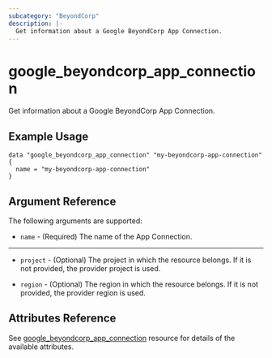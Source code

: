 ```yaml
---
subcategory: "BeyondCorp"
description: |-
  Get information about a Google BeyondCorp App Connection.
---
```


# google_beyondcorp_app_connection

Get information about a Google BeyondCorp App Connection.

## Example Usage

```hcl
data "google_beyondcorp_app_connection" "my-beyondcorp-app-connection" {
  name = "my-beyondcorp-app-connection"
}
```

## Argument Reference

The following arguments are supported:

* `name` - (Required) The name of the App Connection.

- - -

* `project` - (Optional) The project in which the resource belongs. If it
    is not provided, the provider project is used.

* `region` - (Optional) The region in which the resource belongs. If it
    is not provided, the provider region is used.

## Attributes Reference

See [google_beyondcorp_app_connection](https://registry.terraform.io/providers/hashicorp/google/latest/docs/resources/beyondcorp_app_connection) resource for details of the available attributes.
